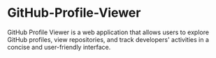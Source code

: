 # GitHub-Profile-Viewer
GitHub Profile Viewer is a web application that allows users to explore GitHub profiles, view repositories, and track developers' activities in a concise and user-friendly interface.
